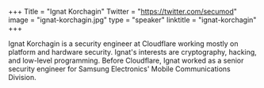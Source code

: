 +++
Title = "Ignat Korchagin"
Twitter = "https://twitter.com/secumod"
image = "ignat-korchagin.jpg"
type = "speaker"
linktitle = "ignat-korchagin"
+++

Ignat Korchagin is a security engineer at Cloudflare working mostly on platform and hardware security. Ignat's interests are cryptography, hacking, and low-level programming. Before Cloudflare, Ignat worked as a senior security engineer for Samsung Electronics' Mobile Communications Division.

